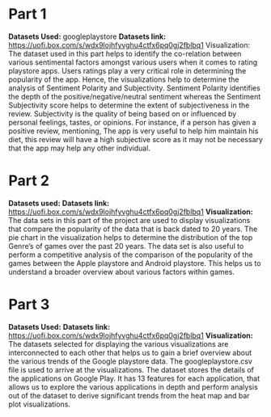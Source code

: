 # Part 1
<b>Datasets Used:</b> googleplaystore
<b>Datasets link:</b> https://uofi.box.com/s/wdx9lojhfyvghu4ctfx6pq0gj2fblbq1
Visualization: The dataset used in this part helps to identify the co-relation between various sentimental factors amongst various users when it comes to rating playstore apps. Users ratings play a very critical role in determining the popularity of the app. Hence, the visualizations help to determine the analysis of Sentiment Polarity and Subjectivity. 
Sentiment Polarity identifies the depth of the positive/negative/neutral sentiment whereas the Sentiment Subjectivity score helps to determine the extent of subjectiveness in the review. Subjectivity is the quality of being based on or influenced by personal feelings, tastes, or opinions. For instance, if a person has given a positive review, mentioning, The app is very useful to help him maintain his diet, this review will have a high subjective score as it may not be necessary that the app may help any other individual. 

# Part 2
<b>Datasets used:</b>
<b>Datasets link:</b> https://uofi.box.com/s/wdx9lojhfyvghu4ctfx6pq0gj2fblbq1
<b>Visualization:</b> The data sets in this part of the project are used to display visualizations that compare the popularity of the data that is back dated to 20 years. The pie chart in the visualization helps to determine the distribution of the top Genre’s of games over the past 20 years. The data set is also useful to perform a competitive analysis of the comparison of the popularity of the games between the Apple playstore and Android playstore. This helps us to understand a broader overview about various factors within games.

# Part 3
<b>Datasets Used:</b>
<b>Datasets link:</b> https://uofi.box.com/s/wdx9lojhfyvghu4ctfx6pq0gj2fblbq1
<b>Visualization:</b> The datasets selected for displaying the various visualizations are interconnected to each other that helps us to gain a brief overview about the various trends of the Google playstore data. The googleplaystore.csv file is used to arrive at the visualizations. The dataset stores the details of the applications on Google Play. It has 13 features for each application, that allows us to explore the various applications in depth and perform analysis out of the dataset to derive significant trends from the heat map and bar plot visualizations.
